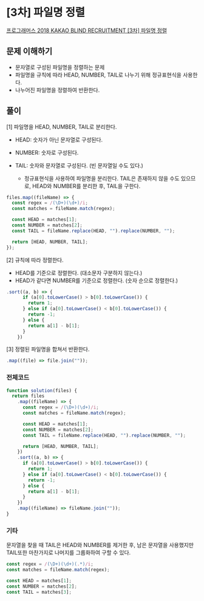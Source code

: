 # [3차] 파일명 정렬

[프로그래머스 2018 KAKAO BLIND RECRUITMENT [3차] 파일명 정렬](https://programmers.co.kr/learn/courses/30/lessons/17686)

## 문제 이해하기

- 문자열로 구성된 파일명을 정렬하는 문제
- 파일명을 규칙에 따라 HEAD, NUMBER, TAIL로 나누기 위해 정규표현식을 사용한다.
- 나누어진 파일명을 정렬하여 반환한다.

## 풀이

[1] 파일명을 HEAD, NUMBER, TAIL로 분리한다.

- HEAD: 숫자가 아닌 문자열로 구성된다.
- NUMBER: 숫자로 구성된다.
- TAIL: 숫자와 문자열로 구성된다. (빈 문자열일 수도 있다.)

  - 정규표현식을 사용하여 파일명을 분리한다.
    TAIL은 존재하지 않을 수도 있으므로, HEAD와 NUMBER를 분리한 후, TAIL을 구한다.

```javascript
files.map((fileName) => {
  const regex = /(\D+)(\d+)/i;
  const matches = fileName.match(regex);

  const HEAD = matches[1];
  const NUMBER = matches[2];
  const TAIL = fileName.replace(HEAD, "").replace(NUMBER, "");

  return [HEAD, NUMBER, TAIL];
});
```

[2] 규칙에 따라 정렬한다.

- HEAD를 기준으로 정렬한다. (대소문자 구분하지 않는다.)
- HEAD가 같다면 NUMBER를 기준으로 정렬한다. (숫자 순으로 정렬한다.)

```javascript
.sort((a, b) => {
      if (a[0].toLowerCase() > b[0].toLowerCase()) {
        return 1;
      } else if (a[0].toLowerCase() < b[0].toLowerCase()) {
        return -1;
      } else {
        return a[1] - b[1];
      }
    })
```

[3] 정렬된 파일명을 합쳐서 반환한다.

```javascript
.map((file) => file.join(""));
```

### 전체코드

```javascript
function solution(files) {
  return files
    .map((fileName) => {
      const regex = /(\D+)(\d+)/i;
      const matches = fileName.match(regex);

      const HEAD = matches[1];
      const NUMBER = matches[2];
      const TAIL = fileName.replace(HEAD, "").replace(NUMBER, "");

      return [HEAD, NUMBER, TAIL];
    })
    .sort((a, b) => {
      if (a[0].toLowerCase() > b[0].toLowerCase()) {
        return 1;
      } else if (a[0].toLowerCase() < b[0].toLowerCase()) {
        return -1;
      } else {
        return a[1] - b[1];
      }
    })
    .map((fileName) => fileName.join(""));
}
```

### 기타

문자열을 찾을 때 TAIL은 HEAD와 NUMBER를 제거한 후, 남은 문자열을 사용했지만
TAIL또한 마찬가지로 나머지를 그룹화하여 구할 수 있다.

```javascript
const regex = /(\D+)(\d+)(.*)/i;
const matches = fileName.match(regex);

const HEAD = matches[1];
const NUMBER = matches[2];
const TAIL = matches[3];
```
